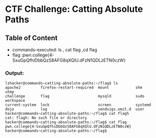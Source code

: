 # CTF Challenge: Catting Absolute Paths

## Table of Content


- commands-executed: ls , cat flag ,cd flag
- flag :pwn.college{4-SxuGpQfhiDbbQzS8AFG8qXQlU.dFzN1QDLzETN0czW}



### Output:
```console
lshacker@commands~catting-absolute-paths:~/flag$ ls
apache2         firefox-restart-required  mount            shm      utmp
challenge       flag                      mysqld           sudo     workspace
current-system  lock                      screen           systemd
dojo            log                       sendsigs.omit.d  user
hacker@commands~catting-absolute-paths:~/flag$ cat flagh
cat: flagh: No such file or directory
hacker@commands~catting-absolute-paths:~/flag$ cat flag
pwn.college{4-SxuGpQfhiDbbQzS8AFG8qXQlU.dFzN1QDLzETN0czW}
hacker@commands~catting-absolute-paths:~/flag$ 
```




